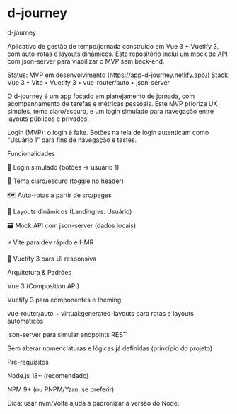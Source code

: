 # d-journey
d-journey

Aplicativo de gestão de tempo/jornada construído em Vue 3 + Vuetify 3, com auto-rotas e layouts dinâmicos. Este repositório inclui um mock de API com json-server para viabilizar o MVP sem back-end.

Status: MVP em desenvolvimento (https://app-d-journey.netlify.app/)
Stack: Vue 3 • Vite • Vuetify 3 • vue-router/auto • json-server

O d-journey é um app focado em planejamento de jornada, com acompanhamento de tarefas e métricas pessoais.
Este MVP prioriza UX simples, tema claro/escuro, e um login simulado para navegação entre layouts públicos e privados.

Login (MVP): o login é fake. Botões na tela de login autenticam como “Usuário 1” para fins de navegação e testes.

Funcionalidades

🔐 Login simulado (botões → usuário 1)

🎨 Tema claro/escuro (toggle no header)

🗺️ Auto-rotas a partir de src/pages

🧩 Layouts dinâmicos (Landing vs. Usuário)

🗃️ Mock API com json-server (dados locais)

⚡ Vite para dev rápido e HMR

📱 Vuetify 3 para UI responsiva

Arquitetura & Padrões

Vue 3 (Composition API)

Vuetify 3 para componentes e theming

vue-router/auto + virtual:generated-layouts para rotas e layouts automáticos

json-server para simular endpoints REST

Sem alterar nomenclaturas e lógicas já definidas (princípio do projeto)

Pré-requisitos

Node.js 18+ (recomendado)

NPM 9+ (ou PNPM/Yarn, se preferir)

Dica: usar nvm/Volta ajuda a padronizar a versão do Node.
